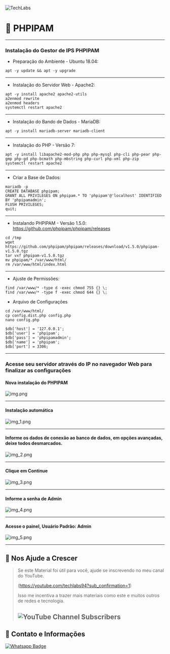 ![TechLabs](https://techlabs.net.br/wp-content/uploads/2021/09/logo_blog.png)

# :rocket: PHPIPAM

---

### Instalação do Gestor de IPS PHPIPAM

* Preparação do Ambiente - Ubuntu 18.04:
```
apt -y update && apt -y upgrade
```
---

* Instalação do Servidor Web - Apache2:
```
apt -y install apache2 apache2-utils
a2enmod rewrite
a2enmod headers
systemctl restart apache2
```
---

* Instalação do Bando de Dados - MariaDB:
```
apt -y install mariadb-server mariadb-client
```
---

* Instalação do PHP - Versão 7:
```
apt -y install libapache2-mod-php php php-mysql php-cli php-pear php-gmp php-gd php-bcmath php-mbstring php-curl php-xml php-zip
systemctl restart apache2
```
---

* Criar a Base de Dados:
```
mariadb -p
CREATE DATABASE phpipam;
GRANT ALL PRIVILEGES ON phpipam.* TO 'phpipam'@'localhost' IDENTIFIED BY 'phpipamadmin';
FLUSH PRIVILEGES;
quit;
```
---

* Instalando PHPIPAM - Versão 1.5.0: https://github.com/phpipam/phpipam/releases
```
cd /tmp
wget https://github.com/phpipam/phpipam/releases/download/v1.5.0/phpipam-v1.5.0.tgz
tar vxf phpipam-v1.5.0.tgz
mv phpipam/* /var/www/html/
rm /var/www/html/index.html
```
---

* Ajuste de Permissões:
```
find /var/www/* -type d -exec chmod 755 {} \;
find /var/www/* -type f -exec chmod 644 {} \;
```

* Arquivo de Configurações
```
cd /var/www/html/
cp config.dist.php config.php
nano config.php

$db['host'] = '127.0.0.1';
$db['user'] = 'phpipam';
$db['pass'] = 'phpipamadmin';
$db['name'] = 'phpipam';
$db['port'] = 3306;
```
---

### Acesse seu servidor através do IP no navegador Web para finalizar as configurações

#### Nova instalação do PHPIPAM
![img.png](assets/img.png)

---

#### Instalação automática
![img_1.png](assets/img_1.png)

---

#### Informe os dados de conexão ao banco de dados, em opções avançadas, deixe todos desmarcados.
![img_2.png](assets/img_2.png)

---

#### Clique em Continue
![img_3.png](assets/img_3.png)

---

#### Informe a senha de Admin
![img_4.png](assets/img_4.png)

---

#### Acesse o painel, Usuário Padrão: Admin
![img_5.png](assets/img_5.png)

---

## :sparkling_heart: Nos Ajude a Crescer
>Se este Material foi útil para você, ajude se inscrevendo no meu canal do YouTube.
>
>(https://youtube.com/techlabs94?sub_confirmation=1)
> 
>Isso me incentiva a trazer mais materiais como este e muitos outros de redes e tecnologia.
> 
>## ![YouTube Channel Subscribers](https://img.shields.io/youtube/channel/subscribers/UCWN6suTq5sZGqnSLos992Yw?style=social)

## :iphone: Contato e Informações
[![Whatsapp Badge](https://img.shields.io/badge/-Whatsapp-4CA143?style=flat-square&labelColor=4CA143&logo=whatsapp&logoColor=white&link=https://api.whatsapp.com/send?phone=5537999351046)](https://api.whatsapp.com/send?phone=5537999351046)
